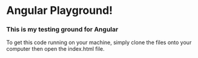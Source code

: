 # Angular Playground!

### This is my testing ground for Angular

To get this code running on your machine, simply clone the files onto your computer then open the index.html file.
